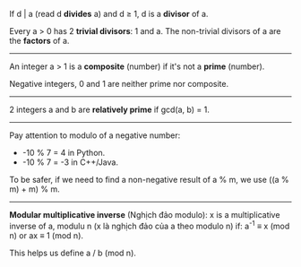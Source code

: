 If d | a (read d **divides** a) and d ≥ 1, d is a **divisor** of a.

Every a > 0 has 2 **trivial divisors**: 1 and a.
The non-trivial divisors of a are the **factors** of a.

---

An integer a > 1 is a **composite** (number) if it's not a **prime** (number).

Negative integers, 0 and 1 are neither prime nor composite.

---

2 integers a and b are **relatively prime** if gcd(a, b) = 1.

---

Pay attention to modulo of a negative number:
- -10 % 7 = 4 in Python.
- -10 % 7 = -3 in C++/Java.

To be safer, if we need to find a non-negative result of a % m, we use ((a % m) + m) % m.

---

**Modular multiplicative inverse** (Nghịch đảo modulo): x is
a multiplicative inverse of a, modulu n (x là nghịch đảo của
a theo modulo n) if: a<sup>-1</sup> ≡ x (mod n) or ax ≡ 1 (mod n).

This helps us define a / b (mod n).
